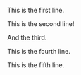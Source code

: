 This is the first line.

This is the second line!

And the third.

This is the fourth line.

This is the fifth line.